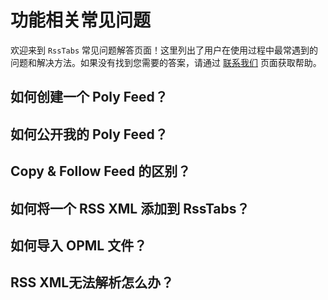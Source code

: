 # 功能相关常见问题

欢迎来到 `RssTabs` 常见问题解答页面！这里列出了用户在使用过程中最常遇到的问题和解决方法。如果没有找到您需要的答案，请通过 [联系我们](./about/contact-us) 页面获取帮助。

## 如何创建一个 Poly Feed？

## 如何公开我的 Poly Feed？

## Copy & Follow Feed 的区别？

## 如何将一个 RSS XML 添加到 RssTabs？

## 如何导入 OPML 文件？

## RSS XML无法解析怎么办？